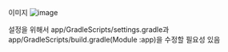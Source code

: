 이미지
![image](https://github.com/Mpicea/Posture-Correction-Chair/assets/100979640/2d8ebc93-fca4-4d06-8e7c-1730a520d943)

설정을 위해서 app/GradleScripts/settings.gradle과  
app/GradleScripts/build.gradle(Module :app)을 수정할 필요성 있음
